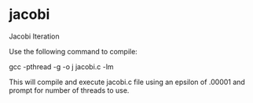 # jacobi

Jacobi Iteration

Use the following command to compile:

gcc -pthread -g -o j jacobi.c -lm

This will compile and execute jacobi.c file using an epsilon of .00001 and prompt for number of threads to use.
